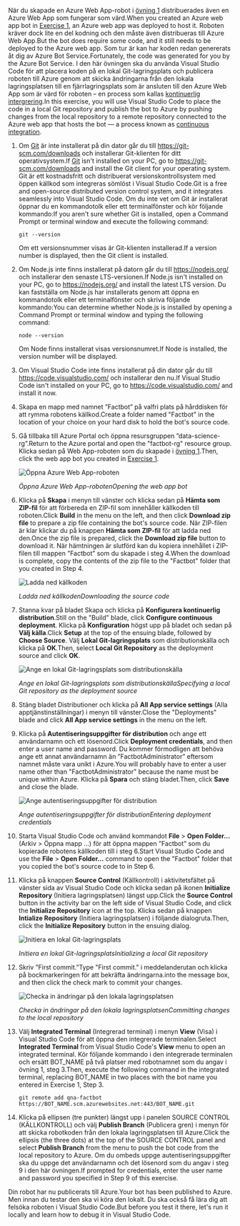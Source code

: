 <span data-ttu-id="bb725-101">När du skapade en Azure Web App-robot i [övning 1](#Exercise1) distribuerades även en Azure Web App som fungerar som värd.</span><span class="sxs-lookup"><span data-stu-id="bb725-101">When you created an Azure web app bot in [Exercise 1](#Exercise1), an Azure web app was deployed to host it.</span></span> <span data-ttu-id="bb725-102">Roboten kräver dock lite en del kodning och den måste även distribueras till Azure Web App.</span><span class="sxs-lookup"><span data-stu-id="bb725-102">But the bot does require some code, and it still needs to be deployed to the Azure web app.</span></span> <span data-ttu-id="bb725-103">Som tur är kan har koden redan genererats åt dig av Azure Bot Service.</span><span class="sxs-lookup"><span data-stu-id="bb725-103">Fortunately, the code was generated for you by the Azure Bot Service.</span></span> <span data-ttu-id="bb725-104">I den här övningen ska du använda Visual Studio Code för att placera koden på en lokal Git-lagringsplats och publicera roboten till Azure genom att skicka ändringarna från den lokala lagringsplatsen till en fjärrlagringsplats som är ansluten till den Azure Web App som är värd för roboten – en process som kallas [kontinuerlig intergrering](https://en.wikipedia.org/wiki/Continuous_integration).</span><span class="sxs-lookup"><span data-stu-id="bb725-104">In this exercise, you will use Visual Studio Code to place the code in a local Git repository and publish the bot to Azure by pushing changes from the local repository to a remote repository connected to the Azure web app that hosts the bot — a process known as [continuous integration](https://en.wikipedia.org/wiki/Continuous_integration).</span></span>

1. <span data-ttu-id="bb725-105">Om [Git](https://git-scm.com/) är inte installerat på din dator går du till https://git-scm.com/downloads och installerar Git-klienten för ditt operativsystem.</span><span class="sxs-lookup"><span data-stu-id="bb725-105">If [Git](https://git-scm.com/) isn't installed on your PC, go to https://git-scm.com/downloads and install the Git client for your operating system.</span></span> <span data-ttu-id="bb725-106">Git är ett kostnadsfritt och distribuerat versionskontrollsystem med öppen källkod som integreras sömlöst i Visual Studio Code.</span><span class="sxs-lookup"><span data-stu-id="bb725-106">Git is a free and open-source distributed version control system, and it integrates seamlessly into Visual Studio Code.</span></span> <span data-ttu-id="bb725-107">Om du inte vet om Git är installerat öppnar du en kommandotolk eller ett terminalfönster och kör följande kommando:</span><span class="sxs-lookup"><span data-stu-id="bb725-107">If you aren't sure whether Git is installed, open a Command Prompt or terminal window and execute the following command:</span></span>

    ``` 
    git --version
    ```

    <span data-ttu-id="bb725-108">Om ett versionsnummer visas är Git-klienten installerad.</span><span class="sxs-lookup"><span data-stu-id="bb725-108">If a version number is displayed, then the Git client is installed.</span></span>

1. <span data-ttu-id="bb725-109">Om Node.js inte finns installerat på datorn går du till https://nodejs.org/ och installerar den senaste LTS-versionen.</span><span class="sxs-lookup"><span data-stu-id="bb725-109">If Node.js isn't installed on your PC, go to https://nodejs.org/ and install the latest LTS version.</span></span> <span data-ttu-id="bb725-110">Du kan fastställa om Node.js har installerats genom att öppna en kommandotolk eller ett terminalfönster och skriva följande kommando:</span><span class="sxs-lookup"><span data-stu-id="bb725-110">You can determine whether Node.js is installed by opening a Command Prompt or terminal window and typing the following command:</span></span>

    ```
    node --version
    ```

    <span data-ttu-id="bb725-111">Om Node finns installerat visas versionsnumret.</span><span class="sxs-lookup"><span data-stu-id="bb725-111">If Node is installed, the version number will be displayed.</span></span>

1. <span data-ttu-id="bb725-112">Om Visual Studio Code inte finns installerat på din dator går du till https://code.visualstudio.com/ och installerar den nu.</span><span class="sxs-lookup"><span data-stu-id="bb725-112">If Visual Studio Code isn't installed on your PC, go to https://code.visualstudio.com/ and install it now.</span></span>

1. <span data-ttu-id="bb725-113">Skapa en mapp med namnet ”Factbot” på valfri plats på hårddisken för att rymma robotens källkod.</span><span class="sxs-lookup"><span data-stu-id="bb725-113">Create a folder named "Factbot" in the location of your choice on your hard disk to hold the bot's source code.</span></span>

1. <span data-ttu-id="bb725-114">Gå tillbaka till Azure Portal och öppna resursgruppen ”data-science-rg”.</span><span class="sxs-lookup"><span data-stu-id="bb725-114">Return to the Azure portal and open the "factbot-rg" resource group.</span></span> <span data-ttu-id="bb725-115">Klicka sedan på Web App-roboten som du skapade i [övning 1](#Exercise1).</span><span class="sxs-lookup"><span data-stu-id="bb725-115">Then, click the web app bot you created in [Exercise 1](#Exercise1).</span></span>

    ![Öppna Azure Web App-roboten](../images/open-web-app-bot.png)

    <span data-ttu-id="bb725-117">_Öppna Azure Web App-roboten_</span><span class="sxs-lookup"><span data-stu-id="bb725-117">_Opening the web app bot_</span></span>

1. <span data-ttu-id="bb725-118">Klicka på **Skapa** i menyn till vänster och klicka sedan på **Hämta som ZIP-fil** för att förbereda en ZIP-fil som innehåller källkoden till roboten.</span><span class="sxs-lookup"><span data-stu-id="bb725-118">Click **Build** in the menu on the left, and then click **Download zip file** to prepare a zip file containing the bot's source code.</span></span> <span data-ttu-id="bb725-119">När ZIP-filen är klar klickar du på knappen **Hämta som ZIP-fil** för att ladda ned den.</span><span class="sxs-lookup"><span data-stu-id="bb725-119">Once the zip file is prepared, click the **Download zip file** button to download it.</span></span> <span data-ttu-id="bb725-120">När hämtningen är slutförd kan du kopiera innehållet i ZIP-filen till mappen ”Factbot” som du skapade i steg 4.</span><span class="sxs-lookup"><span data-stu-id="bb725-120">When the download is complete, copy the contents of the zip file to the "Factbot" folder that you created in Step 4.</span></span>

    ![Ladda ned källkoden](../images/download-source.png)

    <span data-ttu-id="bb725-122">_Ladda ned källkoden_</span><span class="sxs-lookup"><span data-stu-id="bb725-122">_Downloading the source code_</span></span>
  
1. <span data-ttu-id="bb725-123">Stanna kvar på bladet Skapa och klicka på **Konfigurera kontinuerlig distribution**.</span><span class="sxs-lookup"><span data-stu-id="bb725-123">Still on the "Build" blade, click **Configure continuous deployment**.</span></span> <span data-ttu-id="bb725-124">Klicka på **Konfiguration** högst upp på bladet och sedan på **Välj källa**.</span><span class="sxs-lookup"><span data-stu-id="bb725-124">Click **Setup** at the top of the ensuing blade, followed by **Choose Source**.</span></span> <span data-ttu-id="bb725-125">Välj **Lokal Git-lagringsplats** som distributionskälla och klicka på **OK**.</span><span class="sxs-lookup"><span data-stu-id="bb725-125">Then, select **Local Git Repository** as the deployment source and click **OK**.</span></span> 
 
    ![Ange en lokal Git-lagringsplats som distributionskälla](../images/portal-set-local-git.png)

    <span data-ttu-id="bb725-127">_Ange en lokal Git-lagringsplats som distributionskälla_</span><span class="sxs-lookup"><span data-stu-id="bb725-127">_Specifying a local Git repository as the deployment source_</span></span>  

1. <span data-ttu-id="bb725-128">Stäng bladet Distributioner och klicka på **All App service settings** (Alla apptjänstinställningar) i menyn till vänster.</span><span class="sxs-lookup"><span data-stu-id="bb725-128">Close the "Deployments" blade and click **All App service settings** in the menu on the left.</span></span>

1. <span data-ttu-id="bb725-129">Klicka på **Autentiseringsuppgifter för distribution** och ange ett användarnamn och ett lösenord.</span><span class="sxs-lookup"><span data-stu-id="bb725-129">Click **Deployment credentials**, and then enter a user name and password.</span></span> <span data-ttu-id="bb725-130">Du kommer förmodligen att behöva ange ett annat användarnamn än ”FactbotAdministrator” eftersom namnet måste vara unikt i Azure.</span><span class="sxs-lookup"><span data-stu-id="bb725-130">You will probably have to enter a user name other than "FactbotAdministrator" because the name must be unique within Azure.</span></span> <span data-ttu-id="bb725-131">Klicka på **Spara** och stäng bladet.</span><span class="sxs-lookup"><span data-stu-id="bb725-131">Then, click **Save** and close the blade.</span></span>

    ![Ange autentiseringsuppgifter för distribution](../images/portal-enter-ci-creds.png)

    <span data-ttu-id="bb725-133">_Ange autentiseringsuppgifter för distribution_</span><span class="sxs-lookup"><span data-stu-id="bb725-133">_Entering deployment credentials_</span></span>  

1. <span data-ttu-id="bb725-134">Starta Visual Studio Code och använd kommandot **File** > **Open Folder...** (Arkiv > Öppna mapp ...) för att öppna mappen ”Factbot” som du kopierade robotens källkoden till i steg 6.</span><span class="sxs-lookup"><span data-stu-id="bb725-134">Start Visual Studio Code and use the **File** > **Open Folder...** command to open the "Factbot" folder that you copied the bot's source code to in Step 6.</span></span>

1. <span data-ttu-id="bb725-135">Klicka på knappen **Source Control** (Källkontroll) i aktivitetsfältet på vänster sida av Visual Studio Code och klicka sedan på ikonen **Initialize Repository** (Initiera lagringsplatsen) längst upp.</span><span class="sxs-lookup"><span data-stu-id="bb725-135">Click the **Source Control** button in the activity bar on the left side of Visual Studio Code, and click the **Initialize Repository** icon at the top.</span></span> <span data-ttu-id="bb725-136">Klicka sedan på knappen **Intialize Repository** (Initiera lagringsplatsen) i följande dialogruta.</span><span class="sxs-lookup"><span data-stu-id="bb725-136">Then, click the **Initialize Repository** button in the ensuing dialog.</span></span>

    ![Initiera en lokal Git-lagringsplats](../images/vs-init-git-repo.png)

    <span data-ttu-id="bb725-138">_Initiera en lokal Git-lagringsplats_</span><span class="sxs-lookup"><span data-stu-id="bb725-138">_Initializing a local Git repository_</span></span>  

1. <span data-ttu-id="bb725-139">Skriv ”First commit.”</span><span class="sxs-lookup"><span data-stu-id="bb725-139">Type "First commit."</span></span> <span data-ttu-id="bb725-140">i meddelanderutan och klicka på bockmarkeringen för att bekräfta ändringarna.</span><span class="sxs-lookup"><span data-stu-id="bb725-140">into the message box, and then click the check mark to commit your changes.</span></span>

    ![Checka in ändringar på den lokala lagringsplatsen](../images/vs-first-git-commit.png)

    <span data-ttu-id="bb725-142">_Checka in ändringar på den lokala lagringsplatsen_</span><span class="sxs-lookup"><span data-stu-id="bb725-142">_Committing changes to the local repository_</span></span>  

1. <span data-ttu-id="bb725-143">Välj **Integrated Terminal** (Integrerad terminal) i menyn **View** (Visa) i Visual Studio Code för att öppna den integrerade terminalen.</span><span class="sxs-lookup"><span data-stu-id="bb725-143">Select **Integrated Terminal** from Visual Studio Code's **View** menu to open an integrated terminal.</span></span> <span data-ttu-id="bb725-144">Kör följande kommando i den integrerade terminalen och ersätt BOT_NAME på två platser med robotnamnet som du angav i övning 1, steg 3.</span><span class="sxs-lookup"><span data-stu-id="bb725-144">Then, execute the following command in the integrated terminal, replacing BOT_NAME in two places with the bot name you entered in Exercise 1, Step 3.</span></span>

    ```
    git remote add qna-factbot https://BOT_NAME.scm.azurewebsites.net:443/BOT_NAME.git
    ```

1. <span data-ttu-id="bb725-145">Klicka på ellipsen (tre punkter) längst upp i panelen SOURCE CONTROL (KÄLLKONTROLL) och välj **Publish Branch** (Publicera gren) i menyn för att skicka robotkoden från den lokala lagringsplatsen till Azure.</span><span class="sxs-lookup"><span data-stu-id="bb725-145">Click the ellipsis (the three dots) at the top of the SOURCE CONTROL panel and select **Publish Branch** from the menu to push the bot code from the local repository to Azure.</span></span> <span data-ttu-id="bb725-146">Om du ombeds uppge autentiseringsuppgifter ska du uppge det användarnamn och det lösenord som du angav i steg 9 i den här övningen.</span><span class="sxs-lookup"><span data-stu-id="bb725-146">If prompted for credentials, enter the user name and password you specified in Step 9 of this exercise.</span></span>

<span data-ttu-id="bb725-147">Din robot har nu publicerats till Azure.</span><span class="sxs-lookup"><span data-stu-id="bb725-147">Your bot has been published to Azure.</span></span> <span data-ttu-id="bb725-148">Men innan du testar den ska vi köra den lokalt. Du ska också få lära dig att felsöka roboten i Visual Studio Code.</span><span class="sxs-lookup"><span data-stu-id="bb725-148">But before you test it there, let's run it locally and learn how to debug it in Visual Studio Code.</span></span>